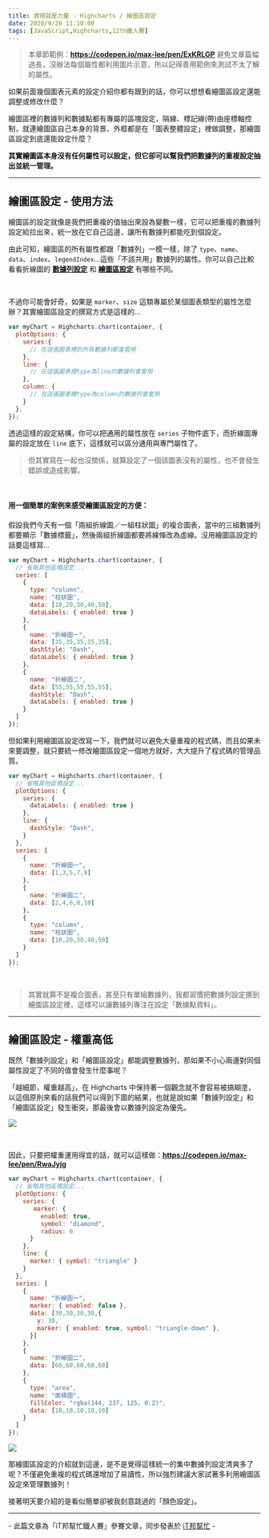 ```yaml
---
title: 資視就是力量 - Highcharts / 繪圖區設定
date: 2020/9/26 11:10:00
tags: [JavaScript,Highcharts,12th鐵人賽]
---
```


> 本章節範例：**https://codepen.io/max-lee/pen/ExKRLGP**
> 避免文章篇幅過長，沒辦法每個屬性都利用圖片示意，所以記得善用範例來測試不太了解的屬性。

如果前面幾個圖表元素的設定介紹你都有跟到的話，你可以想想看繪圖區設定還能調整或修改什麼？

繪圖區裡的數據列和數據點都有專屬的區塊設定，隔線、標記線(帶)由座標軸控制，就連繪圖區自己本身的背景、外框都是在「圖表整體設定」裡做調整，那繪圖區設定到底還能設定什麼？

**其實繪圖區本身沒有任何屬性可以設定，但它卻可以幫我們把數據列的重複設定抽出並統一管理。**

---

## 繪圖區設定 - 使用方法

繪圖區的設定就像是我們把重複的值抽出來設為變數一樣，它可以把重複的數據列設定給拉出來，統一放在它自己這邊，讓所有數據列都能吃到個設定。

由此可知，繪圖區的所有屬性都跟「數據列」一模一樣，除了 `type`、`name`、`data`、`index`、`legendIndex`...這些「不該共用」數據列的屬性。你可以自己比較看看折線圖的 **[數據列設定](https://api.highcharts.com/highcharts/series.line)** 和 **[繪圖區設定](https://api.highcharts.com/highcharts/plotOptions.line)** 有哪些不同。

<br/>

不過你可能會好奇，如果是 `marker`、`size` 這類專屬於某個圖表類型的屬性怎麼辦？其實繪圖區設定的撰寫方式是這樣的...

```javascript
var myChart = Highcharts.chart(container, {
  plotOptions: {
    series:{
      // 在這張圖表裡的所有數據列都會套用
    },
    line: {
      // 在這張圖表裡type為line的數據列會套用
    },
    column: {
      // 在這張圖表裡type為column的數據列會套用
    }
  },
});
```

透過這樣的設定結構，你可以把通用的屬性放在 `series` 子物件底下，而折線圖專屬的設定放在 `line` 底下，這樣就可以區分通用與專門屬性了。
> 但其實寫在一起也沒關係，就算設定了一個該圖表沒有的屬性，也不會發生錯誤或造成影響。

<br/>

#### 用一個簡單的案例來感受繪圖區設定的方便：
假設我們今天有一個「兩組折線圖／一組柱狀圖」的複合圖表，當中的三組數據列都要顯示「數據標籤」，然後兩組折線圖都要將線條改為虛線。沒用繪圖區設定的話要這樣寫...

```javascript
var myChart = Highcharts.chart(container, {
  // 省略其他區塊設定...
  series: [
    {
      type: "column",
      name: "柱狀圖",
      data: [10,20,30,40,50],
      dataLabels: { enabled: true }
    },
    {
      name: "折線圖一",
      data: [35,35,35,35,35],
      dashStyle: "Dash",
      dataLabels: { enabled: true }
    },
    {
      name: "折線圖二",
      data: [55,55,55,55,55],
      dashStyle: "Dash",
      dataLabels: { enabled: true }
    }
  ]
});
```

但如果利用繪圖區設定改寫一下，我們就可以避免大量重複的程式碼，而且如果未來要調整，就只要統一修改繪圖區設定一個地方就好，大大提升了程式碼的管理品質。

```javascript
var myChart = Highcharts.chart(container, {
  // 省略其他區塊設定...
  plotOptions: {
    series: {
      dataLabels: { enabled: true }
    },
    line: {
      dashStyle: "Dash",
    }
  },
  series: [
    {
      name: "折線圖一",
      data: [1,3,5,7,9]
    },
    {
      name: "折線圖二",
      data: [2,4,6,8,10]
    },
    {
      type: "column",
      name: "柱狀圖",
      data: [10,20,30,40,50]
    }
  ]
});
```
<br/>

> 其實就算不是複合圖表，甚至只有單組數據列，我都習慣把數據列設定挪到繪圖區設定裡，這樣可以讓數據列專注在設定「數據點資料」。

---

## 繪圖區設定 - 權重高低

既然「數據列設定」和「繪圖區設定」都能調整數據列，那如果不小心兩邊對同個屬性設定了不同的值會發生什麼事呢？

「越細節，權重越高」，在 Highcharts 中保持著一個觀念就不會容易被搞糊塗，以這個原則來看的話我們可以得到下圖的結果，也就是說如果「數據列設定」和「繪圖區設定」發生衝突，那最後會以數據列設定為優先。

![](/img/content/highcharts-12/weights.png)

<br/>

因此，只要把權重運用得宜的話，就可以這樣做：**https://codepen.io/max-lee/pen/RwaJyjg**

```javascript
var myChart = Highcharts.chart(container, {
  // 省略其他區塊設定...
  plotOptions: {
    series: {
       marker: { 
         enabled: true,
         symbol: "diamond",
         radius: 6
      }
    },
    line: {
      marker: { symbol: "triangle" }
    }
  },
  series: [
    {
      name: "折線圖一",
      marker: { enabled: false },
      data: [30,30,30,30,{
        y: 30,
        marker: { enabled: true, symbol: "triangle-down" },
      }]
    },
    {
      name: "折線圖二",
      data: [60,60,60,60,60]
    },
    {
      type: "area",
      name: "面積圖",
      fillColor: "rgba(144, 237, 125, 0.2)",
      data: [10,10,10,10,10]
    }
  ]
});
```

<img src="/img/content/highcharts-12/weight-case.png" style="max-width: 700px;" />


<br/>

那繪圖區設定的介紹就到這邊，是不是覺得這樣統一的集中數據列設定清爽多了呢？不僅避免重複的程式碼還增加了易讀性，所以強烈建議大家試著多利用繪圖區設定來管理數據列！

接著明天要介紹的是看似簡單卻被我刻意跳過的「顏色設定」。

---

\- 此篇文章為「iT邦幫忙鐵人賽」參賽文章，同步發表於 [iT邦幫忙](https://ithelp.ithome.com.tw/articles/10244400) -

